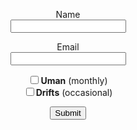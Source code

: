 <style>
  /* Style for the Submit button */
  .submit-button {
    background-color: #7b97aa;
    color: white;
    padding: 10px 20px;
    font-size: 16px;
    border-radius: 5px;
    border: none;
    transition: background-color 0.3s, transform 0.2s, box-shadow 0.3s;
  }

  /* Hover effect */
  .submit-button:hover {
    background-color: #5c7f93; /* Darker color on hover */
    transform: scale(1.05); /* Scale up the button slightly */
    box-shadow: 0px 0px 10px rgba(0, 0, 0, 0.3); /* Add shadow on hover */
  }

</style>

<div style="text-align: center;">
  <p>

<script src='https://www.google.com/recaptcha/api.js'></script>
<form action="https://sendy.lawak.ph/subscribe" method="POST" accept-charset="utf-8">

<!-- Name -->
<label for="name">Name</label><br/>
<input type="text" name="name" id="name"/><br/>

<!-- Email -->
<label for="email">Email</label><br/>
<input type="email" name="email" id="email"/><br/>

<!-- List selection (put your listIDs in 'value') -->
<input type="checkbox" name="list" value="zX1Mon0bSpW6R6Ujfy5KzA"><strong>Uman</strong> (monthly)<br/>
<input type="checkbox" name="list" value="1763S892r67QExWYjQ4cgrAH3w"><strong>Drifts</strong> (occasional)<br/>

<p class="g-recaptcha" data-sitekey="6LcAiicqAAAAAKuD_c7xD53NGHkwVaHgL3p4Ak1C"></p><div style="display:none;">
<label for="hp">HP</label><br/>
<input type="text" name="hp" id="hp"/>
</div>

<input type="submit" name="submit" id="submit"/>

</form>

</p>
</div>